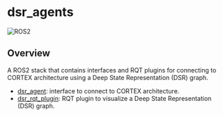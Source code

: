 # dsr_agents

![ROS2](https://img.shields.io/badge/ros2-humble-blue?logo=ros&logoColor=white)

## Overview

A ROS2 stack that contains interfaces and RQT plugins for connecting to CORTEX architecture using a Deep State Representation (DSR) graph.

 * [dsr_agent]: interface to connect to CORTEX architecture.
 * [dsr_rqt_plugin]: RQT plugin to visualize a Deep State Representation (DSR) graph.

[dsr_agent]: /dsr_agent
[dsr_rqt_plugin]: /dsr_rqt_plugin